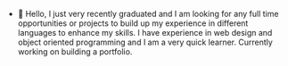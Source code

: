 - 👋 Hello,
       I just very recently graduated and I am looking for any full time opportunities or projects to build up my experience in different languages to enhance my skills.  I have experience in web design and object oriented programming and I am a very quick learner.  Currently working on building a portfolio.  


<!---
jenlc0620/jenlc0620 is a ✨ special ✨ repository because its `README.md` (this file) appears on your GitHub profile.
You can click the Preview link to take a look at your changes.
--->
